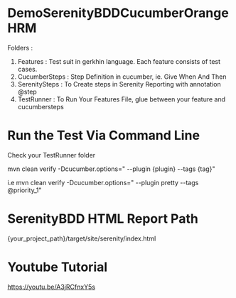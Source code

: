 # DemoSerenityBDDCucumberOrangeHRM

Folders :
1. Features : Test suit in gerkhin language. Each feature consists of test cases.
2. CucumberSteps : Step Definition in cucumber, ie. Give When And Then 
3. SerenitySteps : To Create steps in Serenity Reporting with annotation @step
4. TestRunner : To Run Your Features File, glue between your feature and cucumbersteps

# Run the Test Via Command Line
Check your TestRunner folder

mvn clean verify -Dcucumber.options=" --plugin {plugin} --tags {tag}"

i.e 
mvn clean verify -Dcucumber.options=" --plugin pretty --tags @priority_1"

# SerenityBDD HTML Report Path
{your_project_path}/target/site/serenity/index.html

# Youtube Tutorial
 https://youtu.be/A3jRCfnxY5s
